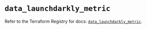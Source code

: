 # `data_launchdarkly_metric`

Refer to the Terraform Registry for docs: [`data_launchdarkly_metric`](https://registry.terraform.io/providers/launchdarkly/launchdarkly/2.20.0/docs/data-sources/metric).

